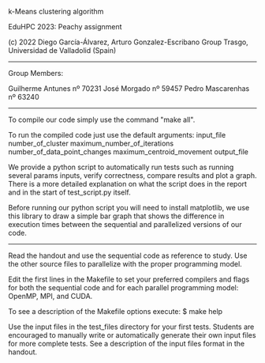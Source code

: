k-Means clustering algorithm

EduHPC 2023: Peachy assignment

(c) 2022 Diego García-Álvarez, Arturo Gonzalez-Escribano
Group Trasgo, Universidad de Valladolid (Spain)

--------------------------------------------------------------

Group Members:

Guilherme Antunes nº 70231
José Morgado nº 59457
Pedro Mascarenhas nº 63240

--------------------------------------------------------------

To compile our code simply use the command "make all".

To run the compiled code just use the default arguments:
input_file number_of_cluster maximum_number_of_iterations number_of_data_point_changes maximum_centroid_movement output_file

We provide a python script to automatically run tests such as running several params inputs, verify correctness, compare results and plot a graph.
There is a more detailed explanation on what the script does in the report and in the start of test_script.py itself.

Before running our python script you will need to install matplotlib, we use this library to draw a simple bar graph that shows the difference in execution times between the sequential and parallelized versions of our code.



--------------------------------------------------------------

Read the handout and use the sequential code as reference to study.
Use the other source files to parallelize with the proper programming model.

Edit the first lines in the Makefile to set your preferred compilers and flags
for both the sequential code and for each parallel programming model: 
OpenMP, MPI, and CUDA.

To see a description of the Makefile options execute:
$ make help 

Use the input files in the test_files directory for your first tests.
Students are encouraged to manually write or automatically generate
their own input files for more complete tests. See a description of
the input files format in the handout.

